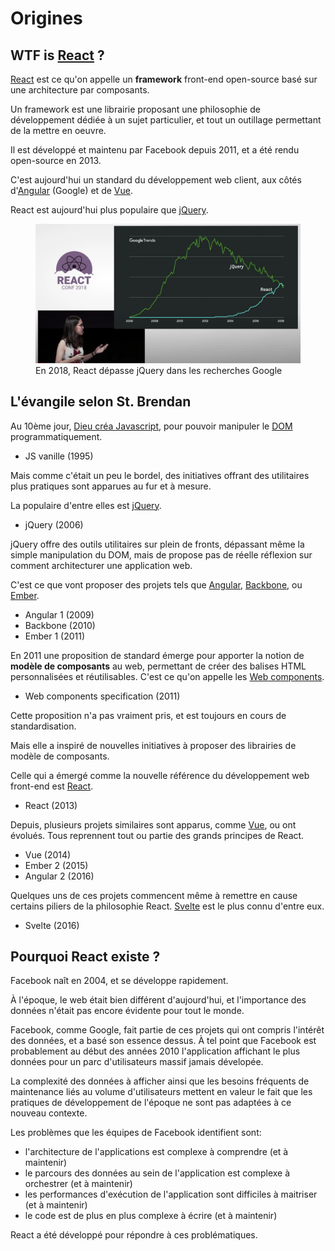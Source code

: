 # Origines

## WTF is [React](https://reactjs.org/) ?

[React](https://reactjs.org/) est ce qu'on appelle un **framework** front-end open-source basé sur une architecture par composants.

Un framework est une librairie proposant une philosophie de développement dédiée à un sujet particulier, et tout un outillage permettant de la mettre en oeuvre.

Il est développé et maintenu par Facebook depuis 2011, et a été rendu open-source en 2013.

C'est aujourd'hui un standard du développement web client, aux côtés d'[Angular](https://angular.io/) (Google) et de [Vue](https://vuejs.org/).

React est aujourd'hui plus populaire que [jQuery](https://jquery.com/).

<figure>
<img src="../images/react-vs-jquery.png"  alt="React est plus populaire que jQuery" />
    <figcaption>En 2018, React dépasse jQuery dans les recherches Google</figcaption>
</figure>

## L'évangile selon St. Brendan

Au 10ème jour, [Dieu créa Javascript](https://fr.wikipedia.org/wiki/Brendan_Eich), pour pouvoir manipuler le [DOM](https://fr.wikipedia.org/wiki/Document_Object_Model) programmatiquement.

- JS vanille (1995)

Mais comme c'était un peu le bordel, des initiatives offrant des utilitaires plus pratiques sont apparues au fur et à mesure.

La populaire d'entre elles est [jQuery](https://jquery.com/).

- jQuery (2006)

jQuery offre des outils utilitaires sur plein de fronts, dépassant même la simple manipulation du DOM, mais de propose pas de réelle réflexion sur comment architecturer une application web.

C'est ce que vont proposer des projets tels que [Angular](https://angularjs.org/), [Backbone](https://backbonejs.org/), ou [Ember](https://emberjs.com/).

- Angular 1 (2009)
- Backbone (2010)
- Ember 1 (2011)

En 2011 une proposition de standard émerge pour apporter la notion de **modèle de composants** au web, permettant de créer des balises HTML personnalisées et réutilisables. C'est ce qu'on appelle les [Web components](https://fr.wikipedia.org/wiki/Composants_web).

- Web components specification (2011)

Cette proposition n'a pas vraiment pris, et est toujours en cours de standardisation.

Mais elle a inspiré de nouvelles initiatives à proposer des librairies de modèle de composants.

Celle qui a émergé comme la nouvelle référence du développement web front-end est [React](https://reactjs.org/).

- React (2013)

Depuis, plusieurs projets similaires sont apparus, comme [Vue](https://vuejs.org/), ou ont évolués. Tous reprennent tout ou partie des grands principes de React.

- Vue (2014)
- Ember 2 (2015)
- Angular 2 (2016)

Quelques uns de ces projets commencent même à remettre en cause certains piliers de la philosophie React. [Svelte](https://svelte.dev/) est le plus connu d'entre eux.

- Svelte (2016)

## Pourquoi React existe ?

Facebook naît en 2004, et se développe rapidement.

À l'époque, le web était bien différent d'aujourd'hui, et l'importance des données n'était pas encore évidente pour tout le monde.

Facebook, comme Google, fait partie de ces projets qui ont compris l'intérêt des données, et a basé son essence dessus. À tel point que Facebook est probablement au début des années 2010 l'application affichant le plus données pour un parc d'utilisateurs massif jamais dévelopée.

La complexité des données à afficher ainsi que les besoins fréquents de maintenance liés au volume d'utilisateurs mettent en valeur le fait que les pratiques de développement de l'époque ne sont pas adaptées à ce nouveau contexte.

Les problèmes que les équipes de Facebook identifient sont:

- l'architecture de l'applications est complexe à comprendre (et à maintenir)
- le parcours des données au sein de l'application est complexe à orchestrer (et à maintenir)
- les performances d'exécution de l'application sont difficiles à maitriser (et à maintenir)
- le code est de plus en plus complexe à écrire (et à maintenir)

React a été développé pour répondre à ces problématiques.
